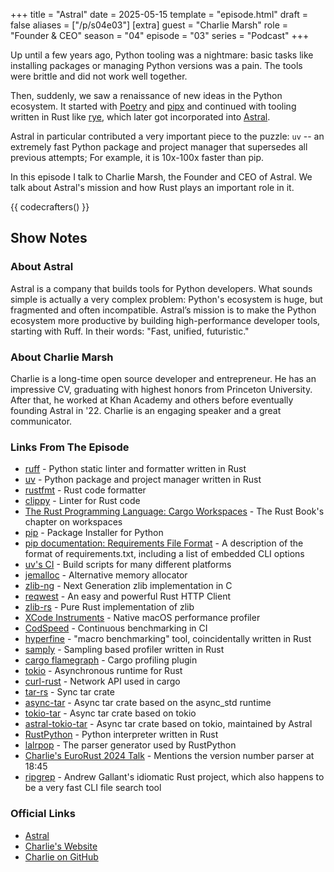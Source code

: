 +++
title = "Astral"
date = 2025-05-15
template = "episode.html"
draft = false
aliases = ["/p/s04e03"]
[extra]
guest = "Charlie Marsh"
role = "Founder & CEO"
season = "04"
episode = "03"
series = "Podcast"
+++

<div><script id="letscast-player-7b80a2f5" src="https://letscast.fm/podcasts/rust-in-production-82281512/episodes/uv-with-charlie-marsh/player.js?size=s"></script></div>

Up until a few years ago, Python tooling was a nightmare:
basic tasks like installing packages or managing Python versions was a pain.
The tools were brittle and did not work well together.

Then, suddenly, we saw a renaissance of new ideas in the Python ecosystem.
It started with [Poetry](https://python-poetry.org/) and [pipx](https://pypa.github.io/pipx/) and
continued with tooling written in Rust like [rye](https://rye.astral.sh/), which later got incorporated into 
[Astral](https://astral.sh/).

Astral in particular contributed a very important piece to the puzzle: `uv`
-- an extremely fast Python package and project manager that supersedes all previous attempts;
For example, it is 10x-100x faster than pip.

<!-- more -->

In this episode I talk to Charlie Marsh, the Founder and CEO of Astral.
We talk about Astral's mission and how Rust plays an important role in it. 

{{ codecrafters() }}

## Show Notes

### About Astral

Astral is a company that builds tools for Python developers.
What sounds simple is actually a very complex problem:
Python's ecosystem is huge, but fragmented and often incompatible.
Astral’s mission is to make the Python ecosystem more productive by building high-performance developer tools, starting with Ruff.
In their words: "Fast, unified, futuristic."

### About Charlie Marsh 

Charlie is a long-time open source developer and entrepreneur.
He has an impressive CV, graduating with highest honors from Princeton University.
After that, he worked at Khan Academy and others before eventually founding Astral in '22.
Charlie is an engaging speaker and a great communicator.

### Links From The Episode

- [ruff](https://docs.astral.sh/ruff/) - Python static linter and formatter written in Rust
- [uv](https://docs.astral.sh/uv/) - Python package and project manager written in Rust
- [rustfmt](https://github.com/rust-lang/rustfmt) - Rust code formatter
- [clippy](https://github.com/rust-lang/rust-clippy/) - Linter for Rust code
- [The Rust Programming Language: Cargo Workspaces](https://doc.rust-lang.org/book/ch14-03-cargo-workspaces.html) - The Rust Book's chapter on workspaces
- [pip](https://pip.pypa.io/en/stable/) - Package Installer for Python
- [pip documentation: Requirements File Format](https://pip.pypa.io/en/stable/reference/requirements-file-format/) - A description of the format of requirements.txt, including a list of embedded CLI options
- [uv's CI](https://github.com/astral-sh/uv/tree/main/.github/workflows) - Build scripts for many different platforms
- [jemalloc](https://jemalloc.net/) - Alternative memory allocator
- [zlib-ng](https://github.com/zlib-ng/zlib-ng) - Next Generation zlib implementation in C
- [reqwest](https://github.com/seanmonstar/reqwest) - An easy and powerful Rust HTTP Client
- [zlib-rs](https://github.com/trifectatechfoundation/zlib-rs) - Pure Rust implementation of zlib
- [XCode Instruments](https://developer.apple.com/tutorials/instruments) - Native macOS performance profiler
- [CodSpeed](https://codspeed.io/) - Continuous benchmarking in CI
- [hyperfine](https://github.com/sharkdp/hyperfine) - "macro benchmarking" tool, coincidentally written in Rust
- [samply](https://github.com/mstange/samply) - Sampling based profiler written in Rust
- [cargo flamegraph](https://github.com/flamegraph-rs/flamegraph) - Cargo profiling plugin
- [tokio](https://tokio.rs) - Asynchronous runtime for Rust
- [curl-rust](https://github.com/alexcrichton/curl-rust) - Network API used in cargo
- [tar-rs](https://github.com/alexcrichton/tar-rs) - Sync tar crate
- [async-tar](https://github.com/dignifiedquire/async-tar) - Async tar crate based on the async_std runtime
- [tokio-tar](https://github.com/vorot93/tokio-tar) - Async tar crate based on tokio
- [astral-tokio-tar](https://github.com/astral-sh/tokio-tar) - Async tar crate based on tokio, maintained by Astral
- [RustPython](https://rustpython.github.io/) - Python interpreter written in Rust
- [lalrpop](https://github.com/lalrpop/lalrpop) - The parser generator used by RustPython
- [Charlie's EuroRust 2024 Talk](https://youtu.be/zOY9mc-zRxk) - Mentions the version number parser at 18:45
- [ripgrep](https://github.com/BurntSushi/ripgrep) - Andrew Gallant's idiomatic Rust project, which also happens to be a very fast CLI file search tool

### Official Links

- [Astral](https://astral.sh/)
- [Charlie's Website](https://crmarsh.com/)
- [Charlie on GitHub](https://github.com/charliermarsh)
